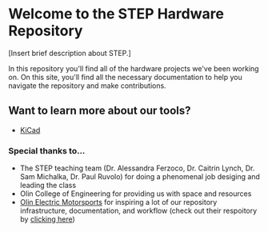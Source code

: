 # Welcome to the STEP Hardware Repository
[Insert brief description about STEP.]

In this repository you'll find all of the hardware projects we've been working on. On this site, you'll find all the necessary documentation to help you navigate the repository and make contributions.

## Want to learn more about our tools?
- [KiCad](/kicad.md)

### Special thanks to...
* The STEP teaching team (Dr. Alessandra Ferzoco, Dr. Caitrin Lynch, Dr. Sam Michalka, Dr. Paul Ruvolo) for doing a phenomenal job desiging and leading the class
* Olin College of Engineering for providing us with space and resources
* [Olin Electric Motorsports](https://www.olinelectricmotorsports.com/) for inspiring a lot of our repository infrastructure, documentation, and workflow (check out their respoitory by [clicking here](https://github.com/olin-electric-motorsports/olin-electric-motorsports))
